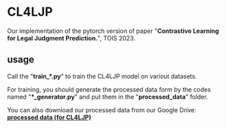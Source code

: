 # CL4LJP
Our implementation of the pytorch version of paper "**Contrastive Learning for Legal Judgment Prediction.**", TOIS 2023.

## usage
Call the "**train_\*.py**" to train the CL4LJP model on variout datasets.

For training, you should generate the processed data form by the codes named "__\*\_generator.py__" and put them in the "__processed_data__" folder.

You can also download our processed data from our Google Drive: [**processed data (for CL4LJP)**](https://drive.google.com/file/d/1-RWqJxCW_agYzb-TFA2l2iB2SNfE4fR9/view?usp=share_link)
